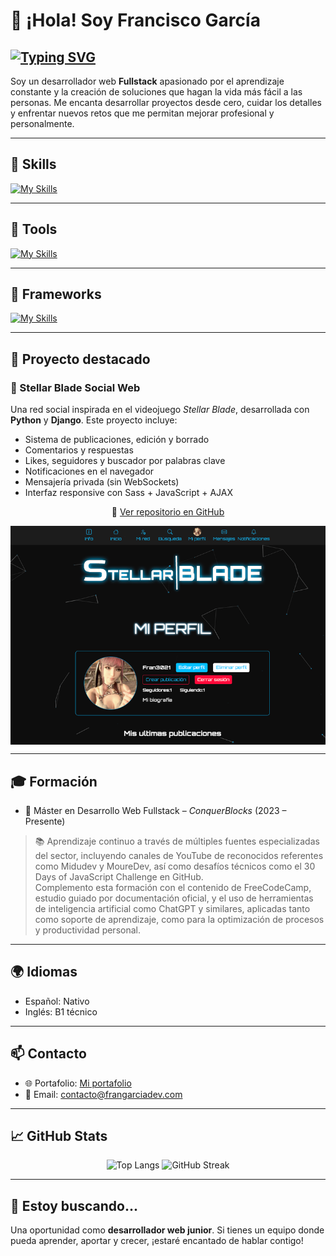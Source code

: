 # 👋 ¡Hola! Soy Francisco García

## [![Typing SVG](https://readme-typing-svg.demolab.com/?lines=José+Antonio+García&lines=Desarrollador+Web+Fullstack&font=Fira+Code&pause=1500&color=FF4500&center=true&width=400&height=80)](https://git.io/typing-svg)

Soy un desarrollador web **Fullstack** apasionado por el aprendizaje constante y la creación de soluciones que hagan la vida más fácil a las personas. Me encanta desarrollar proyectos desde cero, cuidar los detalles y enfrentar nuevos retos que me permitan mejorar profesional y personalmente.

---

## 🧰 Skills

[![My Skills](https://skillicons.dev/icons?i=html,css,sass,javascript,python,mysql)](https://skillicons.dev)

---

## 🧰 Tools

[![My Skills](https://skillicons.dev/icons?i=git,github,figma,vscode,linux)](https://skillicons.dev)

---

## 🧰 Frameworks

[![My Skills](https://skillicons.dev/icons?i=django,wordpress)](https://skillicons.dev)

---

## 🚀 Proyecto destacado

### 🌌 Stellar Blade Social Web

Una red social inspirada en el videojuego *Stellar Blade*, desarrollada con **Python** y **Django**. Este proyecto incluye:

- Sistema de publicaciones, edición y borrado
- Comentarios y respuestas
- Likes, seguidores y buscador por palabras clave
- Notificaciones en el navegador
- Mensajería privada (sin WebSockets)
- Interfaz responsive con Sass + JavaScript + AJAX
<div align='center'>

📂 [Ver repositorio en GitHub](https://github.com/Fran3021/app-stellar-blade)

<img src="/images/imagen-proyecto-stellar-blade.png" alt="imagen-stellar-blade" style="width: 800px; height: 350px; object-fit: cover; display: block;">
</div>


---

## 🎓 Formación

- 🧠 Máster en Desarrollo Web Fullstack – *ConquerBlocks* (2023 – Presente)  

> 📚 Aprendizaje continuo a través de múltiples fuentes especializadas del sector, incluyendo canales de YouTube de reconocidos referentes como Midudev y MoureDev, así como desafíos técnicos como el 30 Days of JavaScript Challenge en GitHub.  
Complemento esta formación con el contenido de FreeCodeCamp, estudio guiado por
documentación oficial, y el uso de herramientas de inteligencia artificial como ChatGPT y similares,
aplicadas tanto como soporte de aprendizaje, como para la optimización de procesos y productividad
personal.


---

## 🌍 Idiomas

- Español: Nativo  
- Inglés: B1 técnico

---

## 📫 Contacto

- 🌐 Portafolio: [Mi portafolio](https://fran3021.github.io/portfolio/)  
- 📧 Email: contacto@frangarciadev.com 

---

## 📈 GitHub Stats

<div align="center">

![Top Langs](https://github-readme-stats.vercel.app/api/top-langs/?username=Fran3021&layout=compact&theme=dark&hide_border=true)
![GitHub Streak](https://github-readme-streak-stats-eight.vercel.app/?user=Fran3021&theme=dark&hide_border=true)



</div>

---

## 🤝 Estoy buscando...

Una oportunidad como **desarrollador web junior**. Si tienes un equipo donde pueda aprender, aportar y crecer, ¡estaré encantado de hablar contigo!



